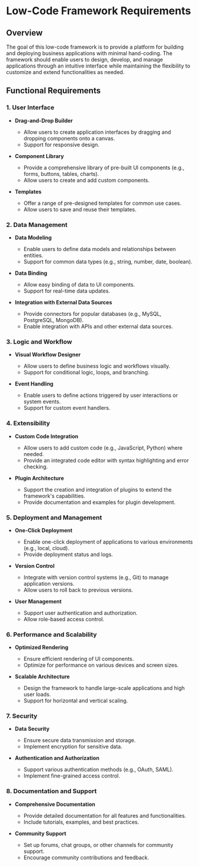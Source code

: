 # Low-Code Framework Requirements

## Overview

The goal of this low-code framework is to provide a platform for building and deploying business applications with minimal hand-coding. The framework should enable users to design, develop, and manage applications through an intuitive interface while maintaining the flexibility to customize and extend functionalities as needed.

## Functional Requirements

### 1. User Interface

- **Drag-and-Drop Builder**

  - Allow users to create application interfaces by dragging and dropping components onto a canvas.
  - Support for responsive design.

- **Component Library**

  - Provide a comprehensive library of pre-built UI components (e.g., forms, buttons, tables, charts).
  - Allow users to create and add custom components.

- **Templates**
  - Offer a range of pre-designed templates for common use cases.
  - Allow users to save and reuse their templates.

### 2. Data Management

- **Data Modeling**

  - Enable users to define data models and relationships between entities.
  - Support for common data types (e.g., string, number, date, boolean).

- **Data Binding**

  - Allow easy binding of data to UI components.
  - Support for real-time data updates.

- **Integration with External Data Sources**
  - Provide connectors for popular databases (e.g., MySQL, PostgreSQL, MongoDB).
  - Enable integration with APIs and other external data sources.

### 3. Logic and Workflow

- **Visual Workflow Designer**

  - Allow users to define business logic and workflows visually.
  - Support for conditional logic, loops, and branching.

- **Event Handling**
  - Enable users to define actions triggered by user interactions or system events.
  - Support for custom event handlers.

### 4. Extensibility

- **Custom Code Integration**

  - Allow users to add custom code (e.g., JavaScript, Python) where needed.
  - Provide an integrated code editor with syntax highlighting and error checking.

- **Plugin Architecture**
  - Support the creation and integration of plugins to extend the framework's capabilities.
  - Provide documentation and examples for plugin development.

### 5. Deployment and Management

- **One-Click Deployment**

  - Enable one-click deployment of applications to various environments (e.g., local, cloud).
  - Provide deployment status and logs.

- **Version Control**

  - Integrate with version control systems (e.g., Git) to manage application versions.
  - Allow users to roll back to previous versions.

- **User Management**
  - Support user authentication and authorization.
  - Allow role-based access control.

### 6. Performance and Scalability

- **Optimized Rendering**

  - Ensure efficient rendering of UI components.
  - Optimize for performance on various devices and screen sizes.

- **Scalable Architecture**
  - Design the framework to handle large-scale applications and high user loads.
  - Support for horizontal and vertical scaling.

### 7. Security

- **Data Security**

  - Ensure secure data transmission and storage.
  - Implement encryption for sensitive data.

- **Authentication and Authorization**
  - Support various authentication methods (e.g., OAuth, SAML).
  - Implement fine-grained access control.

### 8. Documentation and Support

- **Comprehensive Documentation**

  - Provide detailed documentation for all features and functionalities.
  - Include tutorials, examples, and best practices.

- **Community Support**
  - Set up forums, chat groups, or other channels for community support.
  - Encourage community contributions and feedback.
